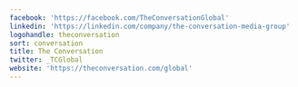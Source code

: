 ```yaml
---
facebook: 'https://facebook.com/TheConversationGlobal'
linkedin: 'https://linkedin.com/company/the-conversation-media-group'
logohandle: theconversation
sort: conversation
title: The Conversation
twitter: _TCGlobal
website: 'https://theconversation.com/global'
---
```

